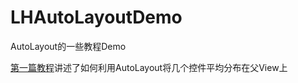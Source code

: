 # LHAutoLayoutDemo

AutoLayout的一些教程Demo

[第一篇教程](http://appledev.me/blog/2015/05/21/autolayoutjin-jie-jiao-cheng-1/)讲述了如何利用AutoLayout将几个控件平均分布在父View上